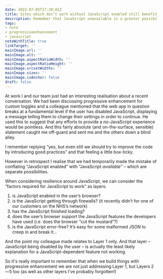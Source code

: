 ```yaml
---
date: 2022-07-05T17:20:01Z
title: Sites which don’t work without JavaScript enabled still benefit from progressive enhancement 
description: Remember that JavaScript unavailable is a greater possibility than JavaScript disabled
tags:
- note
- progressiveenhancement
- javascript
noteWithTitle: true
linkTarget: ''
mainImage.url: ''
mainImage.alt: ''
mainImage.aspectRatioWidth: ''
mainImage.aspectRatioHeight: ''
mainImage.srcsetWidths: ''
mainImage.sizes: ''
mainImage.isAnchor: false
draft: false
---
```

At work I and our team just had an interesting realisation about a recent conversation. We had been discussing progressive enhancement for custom toggles and a colleague mentioned that the web app in question breaks at a fundamental level if the user has disabled JavaScript, displaying a message telling them to change their settings in order to continue. He used this to suggest that any efforts to provide a no-JavaScript experience would be pointless. And this fairly absolute (and on-the-surface, sensible) statement caught me off-guard and sent me and the others down a blind alley.

I remember replying “yes, but even still we should try to improve the code by introducing good practices” and that feeling a little box-ticky.

However in retrospect I realise that we had temporarily made the mistake of conflating “JavaScript enabled” with “JavaScript _available_” – which are separate possibilities.

When considering resilience around JavaScript, we can consider the “factors required for JavaScript to work” as layers:

1. is JavaScript enabled in the user’s browser?
1. is the JavaScript getting through firewalls? (it recently didn’t for one of our customers on the NHS’s network)
1. has the JavaScript finished loading?
1. does the user’s browser support the JavaScript features the developers have used (i.e. does the browser “cut the mustard”?)
1. is the JavaScript error-free? It’s easy for some malformed JSON to creep in and break it…

And the point my colleague made relates to Layer 1 only. And that layer – JavaScript being disabled by the user – is actually the least likely explanation for a JavaScript-dependent feature not working.

So it's really important to remember that when we build things with progressive enhancement we are not just addressing Layer 1, but Layers 2—5 too (as well as other layers I’ve probably forgotten!)
